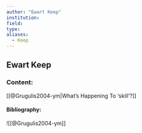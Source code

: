 ```yaml
---
author: "Ewart Keep"
institution:
field:
type:
aliases:
  - Keep
---
```


## Ewart Keep

### Content:
[[@Grugulis2004-ym|What’s Happening To ‘skill’?]]

#### Bibliography:

![[@Grugulis2004-ym]]